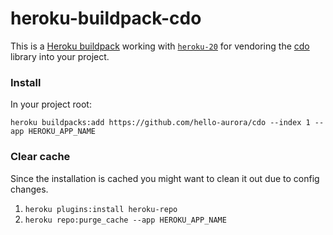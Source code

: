 # heroku-buildpack-cdo

This is a [Heroku buildpack](http://devcenter.heroku.com/articles/buildpacks) working with [`heroku-20`](https://devcenter.heroku.com/articles/stack) for vendoring the [cdo](https://code.mpimet.mpg.de/projects/cdo) library into your project.

### Install

In your project root:

`heroku buildpacks:add https://github.com/hello-aurora/cdo --index 1 --app HEROKU_APP_NAME`

### Clear cache

Since the installation is cached you might want to clean it out due to config changes.

1. `heroku plugins:install heroku-repo`
2. `heroku repo:purge_cache --app HEROKU_APP_NAME`
